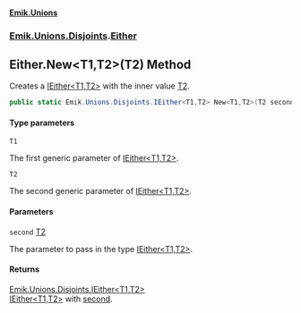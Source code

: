 #### [Emik.Unions](index.md 'index')
### [Emik.Unions.Disjoints](Emik.Unions.Disjoints.md 'Emik.Unions.Disjoints').[Either](Either.md 'Emik.Unions.Disjoints.Either')

## Either.New<T1,T2>(T2) Method

Creates a [IEither&lt;T1,T2&gt;](IEither_T1,T2_.md 'Emik.Unions.Disjoints.IEither<T1,T2>') with the inner value [T2](Either.New.+AdLQunBfamVbupZNnEKqg.md#Emik.Unions.Disjoints.Either.New_T1,T2_(T2).T2 'Emik.Unions.Disjoints.Either.New<T1,T2>(T2).T2').

```csharp
public static Emik.Unions.Disjoints.IEither<T1,T2> New<T1,T2>(T2 second);
```
#### Type parameters

<a name='Emik.Unions.Disjoints.Either.New_T1,T2_(T2).T1'></a>

`T1`

The first generic parameter of [IEither&lt;T1,T2&gt;](IEither_T1,T2_.md 'Emik.Unions.Disjoints.IEither<T1,T2>').

<a name='Emik.Unions.Disjoints.Either.New_T1,T2_(T2).T2'></a>

`T2`

The second generic parameter of [IEither&lt;T1,T2&gt;](IEither_T1,T2_.md 'Emik.Unions.Disjoints.IEither<T1,T2>').
#### Parameters

<a name='Emik.Unions.Disjoints.Either.New_T1,T2_(T2).second'></a>

`second` [T2](Either.New.+AdLQunBfamVbupZNnEKqg.md#Emik.Unions.Disjoints.Either.New_T1,T2_(T2).T2 'Emik.Unions.Disjoints.Either.New<T1,T2>(T2).T2')

The parameter to pass in the type [IEither&lt;T1,T2&gt;](IEither_T1,T2_.md 'Emik.Unions.Disjoints.IEither<T1,T2>').

#### Returns
[Emik.Unions.Disjoints.IEither&lt;](IEither_T1,T2_.md 'Emik.Unions.Disjoints.IEither<T1,T2>')[T1](Either.New.+AdLQunBfamVbupZNnEKqg.md#Emik.Unions.Disjoints.Either.New_T1,T2_(T2).T1 'Emik.Unions.Disjoints.Either.New<T1,T2>(T2).T1')[,](IEither_T1,T2_.md 'Emik.Unions.Disjoints.IEither<T1,T2>')[T2](Either.New.+AdLQunBfamVbupZNnEKqg.md#Emik.Unions.Disjoints.Either.New_T1,T2_(T2).T2 'Emik.Unions.Disjoints.Either.New<T1,T2>(T2).T2')[&gt;](IEither_T1,T2_.md 'Emik.Unions.Disjoints.IEither<T1,T2>')  
[IEither&lt;T1,T2&gt;](IEither_T1,T2_.md 'Emik.Unions.Disjoints.IEither<T1,T2>') with [second](Either.New.+AdLQunBfamVbupZNnEKqg.md#Emik.Unions.Disjoints.Either.New_T1,T2_(T2).second 'Emik.Unions.Disjoints.Either.New<T1,T2>(T2).second').